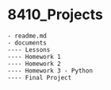 # 8410_Projects

```
- readme.md
- documents
---- Lessons
---- Homework 1
---- Homework 2
---- Homework 3 - Python
---- Final Project

```
